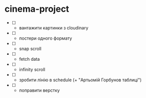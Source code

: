 # cinema-project

- [ ] - вантажити картинки з cloudinary
- [ ] - постери одного формату
- [ ] - snap scroll
- [ ] - fetch data
- [ ] - infinity scroll
- [ ] - зробити лінію в schedule (+ "Артьомій Горбунов таблиці")
- [ ] - поправити верстку






